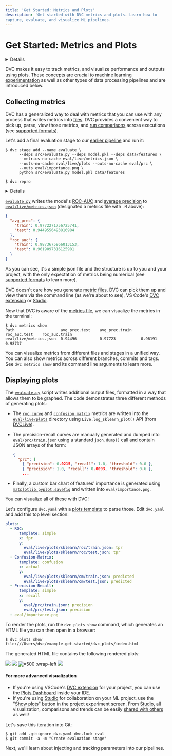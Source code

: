```yaml
---
title: 'Get Started: Metrics and Plots'
description: 'Get started with DVC metrics and plots. Learn how to
capture, evaluate, and visualize ML pipelines.'
---
```


# Get Started: Metrics and Plots

<details>

### 🎬 Click to watch a video intro.

https://youtu.be/bu3l75eQlQo

</details>

DVC makes it easy to track <abbr>metrics</abbr>, and visualize performance and
outputs using <abbr>plots</abbr>. These concepts are crucial to machine learning
[experimentation](/doc/start/experiments) as well as other types of data
processing pipelines and are introduced below.

## Collecting metrics

DVC has a generalized way to deal with metrics that you can use with any process
that writes metrics into [files][metrics file]. DVC provides a convenient way to
pick up, parse, view those <abbr>metrics</abbr>, and
[run comparisons](#comparing-iterations) across executions (see [supported
formats]).

Let's add a final evaluation stage to our [earlier pipeline] and run it:

```cli
$ dvc stage add --name evaluate \
      --deps src/evaluate.py --deps model.pkl --deps data/features \
      --metrics-no-cache eval/live/metrics.json \
      --outs-no-cache eval/live/plots --outs-no-cache eval/prc \
      --outs eval/importance.png \
      python src/evaluate.py model.pkl data/features

$ dvc repro
```

[earlier pipeline]: /doc/start/data-pipelines/building-pipelines

<details>

### 💡 Expand to get a peek under the hood

The `-outs-no-cache`/`-O` option specifies an output that will not be
<abbr>cached</abbr> by DVC (path won't be tracked by DVC). This is used for
small artifact that are either always generated locally or tracked in Git.
`--metrics-no-cache`/`-M` specifies a metrics file (that will also not be
cached). `dvc stage add` will generates this new stage in the `dvc.yaml` file:

```yaml
evaluate:
  cmd: python src/evaluate.py model.pkl data/features
  deps:
    - data/features
    - model.pkl
    - src/evaluate.py
  outs:
    - eval/importance.png
    - eval/live/plots:
        cache: false
    - eval/prc:
        cache: false
  metrics:
    - eval/live/metrics.json:
        cache: false
```

The biggest difference from previous stages in our pipeline is the new `metrics`
section. Metrics files contain scalar values (like `AUC`) to track and compare
across iterations.

<admon type="info">

With `cache: false`, DVC skips caching the output, as we want these JSON metrics
files to be versioned by Git.

</admon>

</details>

[`evaluate.py`] writes the model's [ROC-AUC] and [average precision] to
[`eval/live/metrics.json`] (designated a metrics file with `-M` above):

```json
{
  "avg_prec": {
    "train": 0.9772271756725741,
    "test": 0.9449556493816984
  },
  "roc_auc": {
    "train": 0.9873675866013153,
    "test": 0.9619097316125981
  }
}
```

As you can see, it's a simple json file and the structure is up to you and your
project, with the only expectation of metrics being numerical (see [supported
formats] to learn more).

DVC doesn't care how you generate [metric files][metrics file]. DVC can pick
them up and view them via the command line (as we're about to see), VS Code's
[DVC extension] or [Studio][studio metrics].

Now that DVC is aware of the [metrics file], we can visualize the metrics in the
terminal:

```dvc
$ dvc metrics show
Path                    avg_prec.test    avg_prec.train    roc_auc.test    roc_auc.train
eval/live/metrics.json  0.94496          0.97723           0.96191         0.98737
```

<admon icon="book">

You can visualize metrics from different files and stages in a unified way. You
can also show metrics across different branches, commits and tags. See
`dvc metrics show` and its command line arguments to learn more.

</admon>

## Displaying plots

The [`evaluate.py`] script writes additional output files, formatted in a way
that allows them to be graphed. The code demonstrates three different methods of
generating <abbr>plots</abbr>:

- The [`roc_curve`] and [`confusion_matrix`] metrics are written into the
  [`eval/live/plots`] directory using `Live.log_sklearn_plot()` API (from
  [DVCLive]).
- The precision-recall curves are manually generated and dumped into
  [`eval/prc/train.json`] using a standard `json.dump()` call and contain JSON
  arrays of the form:

  ```json
  {
    "prc": [
      { "precision": 0.0215, "recall": 1.0, "threshold": 0.0 },
      { "precision": 1.0, "recall": 0.0093, "threshold": 0.6 },
      ...
  ```

- Finally, a custom bar chart of features' importance is generated using
  [`matplotlib.pyplot.savefig`] and written into `eval/importance.png`.

You can visualize all of these with DVC!

[`evaluate.py`]:
  https://github.com/iterative/example-get-started/blob/master/src/evaluate.py
[dvclive]: /doc/dvclive
[`roc_curve`]:
  https://scikit-learn.org/stable/modules/generated/sklearn.metrics.roc_curve.html
[`confusion_matrix`]:
  https://scikit-learn.org/stable/modules/generated/sklearn.metrics.confusion_matrix.html
[`eval/live/plots`]:
  https://github.com/iterative/example-get-started/blob/master/eval/live/plots
[`eval/prc/train.json`]:
  https://github.com/iterative/example-get-started/blob/main/eval/prc/train.json
[`matplotlib.pyplot.savefig`]:
  https://matplotlib.org/stable/api/_as_gen/matplotlib.pyplot.savefig.html

Let's configure `dvc.yaml` with a [plots template][plots files] to parse those.
Edit `dvc.yaml` and add this top level section:

```yaml
plots:
  - ROC:
      template: simple
      x: fpr
      y:
        eval/live/plots/sklearn/roc/train.json: tpr
        eval/live/plots/sklearn/roc/test.json: tpr
  - Confusion-Matrix:
      template: confusion
      x: actual
      y:
        eval/live/plots/sklearn/cm/train.json: predicted
        eval/live/plots/sklearn/cm/test.json: predicted
  - Precision-Recall:
      template: simple
      x: recall
      y:
        eval/prc/train.json: precision
        eval/prc/test.json: precision
  - eval/importance.png
```

To render the plots, run the `dvc plots show` command, which generates an HTML
file you can then open in a browser:

```cli
$ dvc plots show
file:///Users/dvc/example-get-started/dvc_plots/index.html
```

The generated HTML file contains the following rendered plots:

![](/img/plots_prc_get_started_show.svg)
![](/img/plots_roc_get_started_show.svg)
![](/img/plots_importance_get_started_show.png '=500 :wrap-left')
![](/img/plots_cm_get_started_show.svg)

<admon icon="tip">

#### For more advanced visualization

- If you're using VSCode's [DVC extension] for your project, you can use the
  [Plots Dashboard] inside your IDE.
- If you're using [Studio] for collaboration on your ML project, use the "[Show
  plots][studio display plots]" button in the project experiment screen. From
  [Studio], all visualization, comparisons and trends can be easily [shared with
  others][studio share a project] as well!

</admon>

Let's save this iteration into Git:

```cli
$ git add .gitignore dvc.yaml dvc.lock eval
$ git commit -a -m "Create evaluation stage"
```

[plots files]: /doc/user-guide/project-structure/dvcyaml-files#plots
[dvc extension]:
  https://marketplace.visualstudio.com/items?itemName=Iterative.dvc
[plots dashboard]:
  https://github.com/iterative/vscode-dvc/blob/main/extension/resources/walkthrough/plots.md
[Studio]: /doc/studio
[studio display plots]:
  /doc/studio/user-guide/projects-and-experiments/visualize-and-compare#display-plots-and-images
[studio share a project]:
  /doc/studio/user-guide/projects-and-experiments/share-a-project#share-a-project

Next, we'll learn about injecting and tracking parameters into our pipelines.

[`eval/live/metrics.json`]:
  https://github.com/iterative/example-get-started/blob/main/eval/live/metrics.json
[roc-auc]:
  https://scikit-learn.org/stable/modules/model_evaluation.html#receiver-operating-characteristic-roc
[average precision]:
  https://scikit-learn.org/stable/modules/model_evaluation.html#precision-recall-and-f-measures
[metrics file]: /doc/command-reference/metrics#supported-file-formats
[studio metrics]:
  /doc/studio/user-guide/projects-and-experiments/visualize-and-compare#visualize-and-compare-experiments
[supported formats]: /doc/command-reference/metrics#supported-file-formats
